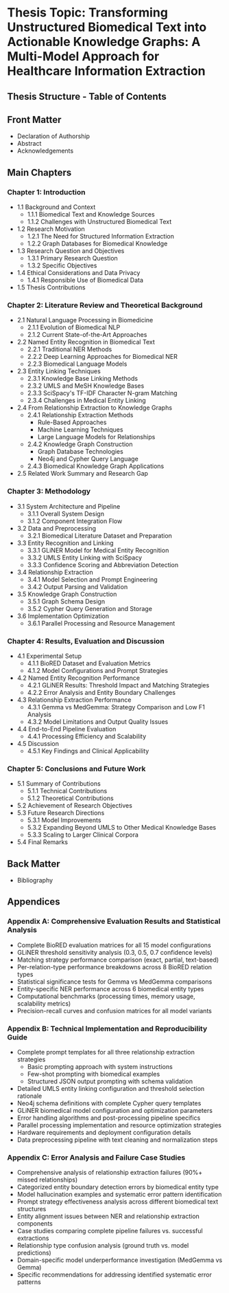 # Thesis Topic: Transforming Unstructured Biomedical Text into Actionable Knowledge Graphs: A Multi-Model Approach for Healthcare Information Extraction

## Thesis Structure - Table of Contents

## Front Matter

- Declaration of Authorship
- Abstract  
- Acknowledgements

## Main Chapters

### Chapter 1: Introduction

- 1.1 Background and Context
  - 1.1.1 Biomedical Text and Knowledge Sources
  - 1.1.2 Challenges with Unstructured Biomedical Text
- 1.2 Research Motivation
  - 1.2.1 The Need for Structured Information Extraction
  - 1.2.2 Graph Databases for Biomedical Knowledge
- 1.3 Research Question and Objectives
  - 1.3.1 Primary Research Question
  - 1.3.2 Specific Objectives
- 1.4 Ethical Considerations and Data Privacy
  - 1.4.1 Responsible Use of Biomedical Data
- 1.5 Thesis Contributions

### Chapter 2: Literature Review and Theoretical Background

- 2.1 Natural Language Processing in Biomedicine
  - 2.1.1 Evolution of Biomedical NLP
  - 2.1.2 Current State-of-the-Art Approaches
- 2.2 Named Entity Recognition in Biomedical Text
  - 2.2.1 Traditional NER Methods
  - 2.2.2 Deep Learning Approaches for Biomedical NER
  - 2.2.3 Biomedical Language Models
- 2.3 Entity Linking Techniques
  - 2.3.1 Knowledge Base Linking Methods
  - 2.3.2 UMLS and MeSH Knowledge Bases
  - 2.3.3 SciSpacy's TF-IDF Character N-gram Matching
  - 2.3.4 Challenges in Medical Entity Linking
- 2.4 From Relationship Extraction to Knowledge Graphs
  - 2.4.1 Relationship Extraction Methods
    - Rule-Based Approaches
    - Machine Learning Techniques
    - Large Language Models for Relationships
  - 2.4.2 Knowledge Graph Construction
    - Graph Database Technologies
    - Neo4j and Cypher Query Language
  - 2.4.3 Biomedical Knowledge Graph Applications
- 2.5 Related Work Summary and Research Gap

### Chapter 3: Methodology

- 3.1 System Architecture and Pipeline
  - 3.1.1 Overall System Design
  - 3.1.2 Component Integration Flow
- 3.2 Data and Preprocessing
  - 3.2.1 Biomedical Literature Dataset and Preparation
- 3.3 Entity Recognition and Linking
  - 3.3.1 GLiNER Model for Medical Entity Recognition
  - 3.3.2 UMLS Entity Linking with SciSpacy
  - 3.3.3 Confidence Scoring and Abbreviation Detection
- 3.4 Relationship Extraction
  - 3.4.1 Model Selection and Prompt Engineering
  - 3.4.2 Output Parsing and Validation
- 3.5 Knowledge Graph Construction
  - 3.5.1 Graph Schema Design
  - 3.5.2 Cypher Query Generation and Storage
- 3.6 Implementation Optimization
  - 3.6.1 Parallel Processing and Resource Management

### Chapter 4: Results, Evaluation and Discussion

- 4.1 Experimental Setup
  - 4.1.1 BioRED Dataset and Evaluation Metrics
  - 4.1.2 Model Configurations and Prompt Strategies
- 4.2 Named Entity Recognition Performance
  - 4.2.1 GLiNER Results: Threshold Impact and Matching Strategies
  - 4.2.2 Error Analysis and Entity Boundary Challenges
- 4.3 Relationship Extraction Performance
  - 4.3.1 Gemma vs MedGemma: Strategy Comparison and Low F1 Analysis
  - 4.3.2 Model Limitations and Output Quality Issues
- 4.4 End-to-End Pipeline Evaluation
  - 4.4.1 Processing Efficiency and Scalability
- 4.5 Discussion
  - 4.5.1 Key Findings and Clinical Applicability

### Chapter 5: Conclusions and Future Work

- 5.1 Summary of Contributions
  - 5.1.1 Technical Contributions
  - 5.1.2 Theoretical Contributions
- 5.2 Achievement of Research Objectives
- 5.3 Future Research Directions
  - 5.3.1 Model Improvements
  - 5.3.2 Expanding Beyond UMLS to Other Medical Knowledge Bases
  - 5.3.3 Scaling to Larger Clinical Corpora
- 5.4 Final Remarks

## Back Matter

- Bibliography

## Appendices

### Appendix A: Comprehensive Evaluation Results and Statistical Analysis
- Complete BioRED evaluation matrices for all 15 model configurations
- GLiNER threshold sensitivity analysis (0.3, 0.5, 0.7 confidence levels)
- Matching strategy performance comparison (exact, partial, text-based)
- Per-relation-type performance breakdowns across 8 BioRED relation types
- Statistical significance tests for Gemma vs MedGemma comparisons
- Entity-specific NER performance across 6 biomedical entity types
- Computational benchmarks (processing times, memory usage, scalability metrics)
- Precision-recall curves and confusion matrices for all model variants

### Appendix B: Technical Implementation and Reproducibility Guide
- Complete prompt templates for all three relationship extraction strategies
  - Basic prompting approach with system instructions
  - Few-shot prompting with biomedical examples
  - Structured JSON output prompting with schema validation
- Detailed UMLS entity linking configuration and threshold selection rationale
- Neo4j schema definitions with complete Cypher query templates
- GLiNER biomedical model configuration and optimization parameters
- Error handling algorithms and post-processing pipeline specifics
- Parallel processing implementation and resource optimization strategies
- Hardware requirements and deployment configuration details
- Data preprocessing pipeline with text cleaning and normalization steps

### Appendix C: Error Analysis and Failure Case Studies
- Comprehensive analysis of relationship extraction failures (90%+ missed relationships)
- Categorized entity boundary detection errors by biomedical entity type
- Model hallucination examples and systematic error pattern identification
- Prompt strategy effectiveness analysis across different biomedical text structures
- Entity alignment issues between NER and relationship extraction components
- Case studies comparing complete pipeline failures vs. successful extractions
- Relationship type confusion analysis (ground truth vs. model predictions)
- Domain-specific model underperformance investigation (MedGemma vs Gemma)
- Specific recommendations for addressing identified systematic error patterns
